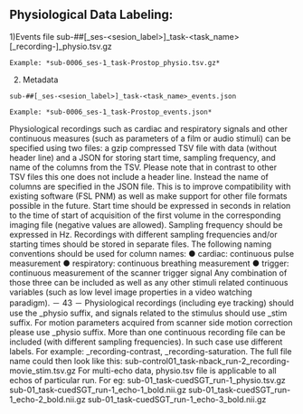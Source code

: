 ## Physiological Data Labeling: 


  1)Events file 
    sub-##[_ses-<sesion_label>]_task-<task_name>[_recording-<label>]_physio.tsv.gz
    
    Example: *sub-0006_ses-1_task-Prostop_physio.tsv.gz*
    
  2) Metadata 
  
  
    sub-##[_ses-<sesion_label>]_task-<task_name>_events.json 
    
    Example: *sub-0006_ses-1_task-Prostop_events.json*
    
Physiological recordings such as cardiac and respiratory signals and other continuous measures (such as
parameters of a film or audio stimuli) can be specified using two files: a gzip compressed TSV file with data
(without header line) and a JSON for storing start time, sampling frequency, and name of the columns from the TSV.
Please note that in contrast to other TSV files this one does not include a header line. Instead the name of columns
are specified in the JSON file. This is to improve compatibility with existing software (FSL PNM) as well as make
support for other file formats possible in the future. Start time should be expressed in seconds in relation to the time
of start of acquisition of the first volume in the corresponding imaging file (negative values are allowed). Sampling
frequency should be expressed in Hz. Recordings with different sampling frequencies and/or starting times should
be stored in separate files. The following naming conventions should be used for column names:
● cardiac: continuous pulse measurement
● respiratory: continuous breathing measurement
● trigger: continuous measurement of the scanner trigger signal
Any combination of those three can be included as well as any other stimuli related continuous variables (such as
low level image properties in a video watching paradigm).
－ 43 －
Physiological recordings (including eye tracking) should use the _physio suffix, and signals related to the
stimulus should use _stim suffix. For motion parameters acquired from scanner side motion correction please use
_physio suffix.
More than one continuous recording file can be included (with different sampling frequencies). In such case use
different labels. For example: _recording-contrast, _recording-saturation. The full file name could
then look like this: sub-control01_task-nback_run-2_recording-movie_stim.tsv.gz
For multi-echo data, physio.tsv file is applicable to all echos of particular run.
For eg:
sub-01_task-cuedSGT_run-1_physio.tsv.gz
sub-01_task-cuedSGT_run-1_echo-1_bold.nii.gz
sub-01_task-cuedSGT_run-1_echo-2_bold.nii.gz
sub-01_task-cuedSGT_run-1_echo-3_bold.nii.gz
